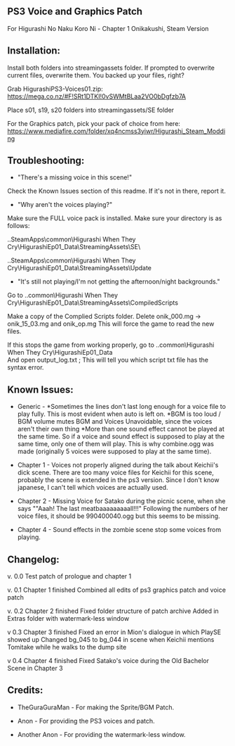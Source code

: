 PS3 Voice and Graphics Patch
-----------------------------------------------------------------------------------------
For Higurashi No Naku Koro Ni - Chapter 1 Onikakushi, Steam Version

Installation:
-----------------------------------------------------------------------------------------

Install both folders into streamingassets folder.
If prompted to overwrite current files, overwrite them.
You backed up your files, right?

Grab HigurashiPS3-Voices01.zip: https://mega.co.nz/#F!SRt1DTKI!0vSWMtBLaa2VO0bDgfzb7A

Place s01, s19, s20 folders into streamingassets/SE folder

For the Graphics patch, pick your pack of choice from here: https://www.mediafire.com/folder/xq4ncmss3yiwr/Higurashi_Steam_Modding

Troubleshooting:
-----------------------------------------------------------------------------------------
- "There's a missing voice in this scene!"

Check the Known Issues section of this readme.
If it's not in there, report it. 

- "Why aren't the voices playing?"

Make sure the FULL voice pack is installed.
Make sure your directory is as follows:

..SteamApps\common\Higurashi When They Cry\HigurashiEp01_Data\StreamingAssets\SE\

..SteamApps\common\Higurashi When They Cry\HigurashiEp01_Data\StreamingAssets\Update

- "It's still not playing/I'm not getting the afternoon/night backgrounds."

Go to ..common\Higurashi When They Cry\HigurashiEp01_Data\StreamingAssets\CompiledScripts

Make a copy of the Complied Scripts folder.
Delete onik_000.mg -> onik_15_03.mg and onik_op.mg
This will force the game to read the new files.

If this stops the game from working properly, go to
..common\Higurashi When They Cry\HigurashiEp01_Data\
And open output_log.txt ; This will tell you which script txt file has the syntax error.

Known Issues:
-----------------------------------------------------------------------------------------
- Generic -
*Sometimes the lines don't last long enough for a voice file to play fully. 
This is most evident when auto is left on.
*BGM is too loud / BGM volume mutes BGM and Voices
Unavoidable, since the voices aren't their own thing
*More than one sound effect cannot be played at the same time.
So if a voice and sound effect is supposed to play at the same time, only one of them will play.
This is why combine.ogg was made (originally 5 voices were supposed to play at the same time).

- Chapter 1 - 
Voices not properly aligned during the talk about Keichii's dick scene. 
There are too many voice files for Keichii for this scene, 
probably the scene is extended in the ps3 version.
Since I don't know japanese, I can't tell which voices are actually used.

- Chapter 2 - 
Missing Voice for Satako during the picnic scene,
when she says ""Aaah! The last meatbaaaaaaaaall!!!"
Following the numbers of her voice files, 
it should be 990400040.ogg but this seems to be missing.

- Chapter 4 - 
Sound effects in the zombie scene stop some voices from playing.

Changelog:
-----------------------------------------------------------------------------------------
v. 0.0
Test patch of prologue and chapter 1

v. 0.1
Chapter 1 finished
Combined all edits of ps3 graphics patch and voice patch

v. 0.2
Chapter 2 finished
Fixed folder structure of patch archive
Added in Extras folder with watermark-less window

v 0.3
Chapter 3 finished
Fixed an error in Mion's dialogue in which PlaySE showed up
Changed bg_045 to bg_044 in scene when Keichii mentions Tomitake while he walks to the dump site

v 0.4
Chapter 4 finished
Fixed Satako's voice during the Old Bachelor Scene in Chapter 3

Credits:
-----------------------------------------------------------------------------------------
- TheGuraGuraMan - For making the Sprite/BGM Patch.

- Anon - For providing the PS3 voices and patch.

- Another Anon - For providing the watermark-less window.
